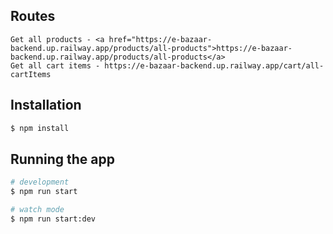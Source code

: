 ## Routes

```
Get all products - <a href="https://e-bazaar-backend.up.railway.app/products/all-products">https://e-bazaar-backend.up.railway.app/products/all-products</a>
Get all cart items - https://e-bazaar-backend.up.railway.app/cart/all-cartItems
```


## Installation

```bash
$ npm install
```

## Running the app

```bash
# development
$ npm run start

# watch mode
$ npm run start:dev

```
